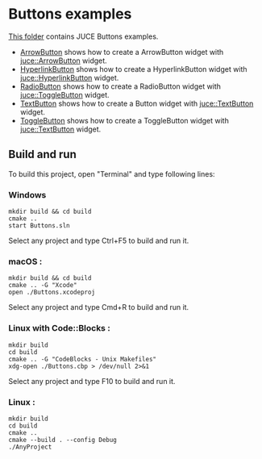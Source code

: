 # Buttons examples

[This folder](.) contains JUCE Buttons examples.

* [ArrowButton](ArrowButton/README.md) shows how to create a ArrowButton widget with [juce::ArrowButton](https://docs.juce.com/master/classArrowButton.html) widget.
* [HyperlinkButton](HyperlinkButton/README.md) shows how to create a HyperlinkButton widget with [juce::HyperlinkButton](https://docs.juce.com/master/classHyperlinkButton.html) widget.
* [RadioButton](RadioButton/README.md) shows how to create a RadioButton widget with [juce::ToggleButton](https://docs.juce.com/master/classToggleButton.html) widget.
* [TextButton](TextButton/README.md) shows how to create a Button widget with [juce::TextButton](https://docs.juce.com/master/classTextButton.html) widget.
* [ToggleButton](ToggleButton/README.md) shows how to create a ToggleButton widget with [juce::TextButton](https://docs.juce.com/master/classTextButton.html) widget.

## Build and run

To build this project, open "Terminal" and type following lines:

### Windows
``` shell
mkdir build && cd build
cmake ..
start Buttons.sln
```

Select any project and type Ctrl+F5 to build and run it.

### macOS :

``` shell
mkdir build && cd build
cmake .. -G "Xcode"
open ./Buttons.xcodeproj
```

Select any project and type Cmd+R to build and run it.

### Linux with Code::Blocks :

``` shell
mkdir build
cd build
cmake .. -G "CodeBlocks - Unix Makefiles"
xdg-open ./Buttons.cbp > /dev/null 2>&1
```

Select any project and type F10 to build and run it.

### Linux :

``` shell
mkdir build
cd build
cmake ..
cmake --build . --config Debug
./AnyProject
```
